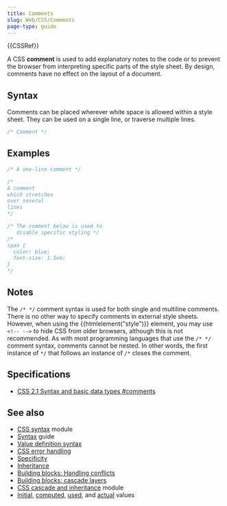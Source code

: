 ```yaml
---
title: Comments
slug: Web/CSS/Comments
page-type: guide
---
```


{{CSSRef}}

A CSS **comment** is used to add explanatory notes to the code or to prevent the browser from interpreting specific parts of the style sheet. By design, comments have no effect on the layout of a document.

## Syntax

Comments can be placed wherever white space is allowed within a style sheet. They can be used on a single line, or traverse multiple lines.

```css
/* Comment */
```

## Examples

```css
/* A one-line comment */

/*
A comment
which stretches
over several
lines
*/

/* The comment below is used to
   disable specific styling */
/*
span {
  color: blue;
  font-size: 1.5em;
}
*/
```

## Notes

The `/* */` comment syntax is used for both single and multiline comments. There is no other way to specify comments in external style sheets. However, when using the {{htmlelement("style")}} element, you may use `<!-- -->` to hide CSS from older browsers, although this is not recommended. As with most programming languages that use the `/* */` comment syntax, comments cannot be nested. In other words, the first instance of `*/` that follows an instance of `/*` closes the comment.

## Specifications

- [CSS 2.1 Syntax and basic data types #comments](https://www.w3.org/TR/CSS21/syndata.html#comments)

## See also

- [CSS syntax](/en-US/docs/Web/CSS/CSS_syntax) module
- [Syntax](/en-US/docs/Web/CSS/Syntax) guide
- [Value definition syntax](/en-US/docs/Web/CSS/Value_definition_syntax)
- [CSS error handling](/en-US/docs/Web/CSS/CSS_syntax/Error_handling)
- [Specificity](/en-US/docs/Web/CSS/Specificity)
- [Inheritance](/en-US/docs/Web/CSS/Inheritance)
- [Building blocks: Handling conflicts](/en-US/docs/Learn_web_development/Core/Styling_basics/Handling_conflicts)
- [Building blocks: cascade layers](/en-US/docs/Learn/CSS/Building_blocks/Cascade_layers)
- [CSS cascade and inheritance](/en-US/docs/Web/CSS/CSS_cascade) module
- [Initial](/en-US/docs/Web/CSS/initial_value), [computed](/en-US/docs/Web/CSS/computed_value), [used](/en-US/docs/Web/CSS/used_value), and [actual](/en-US/docs/Web/CSS/actual_value) values
